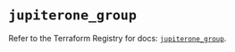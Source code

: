 # `jupiterone_group`

Refer to the Terraform Registry for docs: [`jupiterone_group`](https://registry.terraform.io/providers/jupiterone/jupiterone/1.16.3/docs/resources/group).
